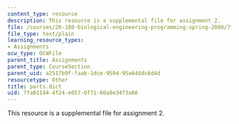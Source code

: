 ```yaml
---
content_type: resource
description: This resource is a supplemental file for assignment 2.
file: /courses/20-180-biological-engineering-programming-spring-2006/7fa011444f24e0570f7160a9e34f3a66_parts.dict
file_type: text/plain
learning_resource_types:
- Assignments
ocw_type: OCWFile
parent_title: Assignments
parent_type: CourseSection
parent_uid: a2517b9f-faab-1dce-9594-95a646dc6d4d
resourcetype: Other
title: parts.dict
uid: 7fa01144-4f24-e057-0f71-60a9e34f3a66
---
```

This resource is a supplemental file for assignment 2.

